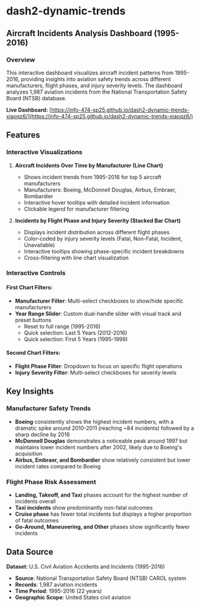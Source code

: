 # dash2-dynamic-trends
## Aircraft Incidents Analysis Dashboard (1995-2016)

### Overview
This interactive dashboard visualizes aircraft incident patterns from 1995-2016, providing insights into aviation safety trends across different manufacturers, flight phases, and injury severity levels. The dashboard analyzes 1,987 aviation incidents from the National Transportation Safety Board (NTSB) database.

**Live Dashboard:** [https://info-474-sp25.github.io/dash2-dynamic-trends-xiaoqz6/](https://info-474-sp25.github.io/dash2-dynamic-trends-xiaoqz6/)

## Features

### Interactive Visualizations

1. **Aircraft Incidents Over Time by Manufacturer (Line Chart)**
   - Shows incident trends from 1995-2016 for top 5 aircraft manufacturers
   - Manufacturers: Boeing, McDonnell Douglas, Airbus, Embraer, Bombardier
   - Interactive hover tooltips with detailed incident information
   - Clickable legend for manufacturer filtering

2. **Incidents by Flight Phase and Injury Severity (Stacked Bar Chart)**
   - Displays incident distribution across different flight phases
   - Color-coded by injury severity levels (Fatal, Non-Fatal, Incident, Unavailable)
   - Interactive tooltips showing phase-specific incident breakdowns
   - Cross-filtering with line chart visualization

### Interactive Controls

#### First Chart Filters:
- **Manufacturer Filter**: Multi-select checkboxes to show/hide specific manufacturers
- **Year Range Slider**: Custom dual-handle slider with visual track and preset buttons
  - Reset to full range (1995-2016)
  - Quick selection: Last 5 Years (2012-2016)
  - Quick selection: First 5 Years (1995-1999)

#### Second Chart Filters:
- **Flight Phase Filter**: Dropdown to focus on specific flight operations
- **Injury Severity Filter**: Multi-select checkboxes for severity levels

## Key Insights

### Manufacturer Safety Trends
- **Boeing** consistently shows the highest incident numbers, with a dramatic spike around 2010-2011 (reaching ~84 incidents) followed by a sharp decline by 2016
- **McDonnell Douglas** demonstrates a noticeable peak around 1997 but maintains lower incident numbers after 2002, likely due to Boeing's acquisition
- **Airbus, Embraer, and Bombardier** show relatively consistent but lower incident rates compared to Boeing

### Flight Phase Risk Assessment
- **Landing, Takeoff, and Taxi** phases account for the highest number of incidents overall
- **Taxi incidents** show predominantly non-fatal outcomes
- **Cruise phase** has fewer total incidents but displays a higher proportion of fatal outcomes
- **Go-Around, Maneuvering, and Other** phases show significantly fewer incidents

## Data Source

**Dataset**: U.S. Civil Aviation Accidents and Incidents (1995-2016)
- **Source**: National Transportation Safety Board (NTSB) CAROL system
- **Records**: 1,987 aviation incidents
- **Time Period**: 1995-2016 (22 years)
- **Geographic Scope**: United States civil aviation
